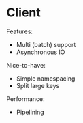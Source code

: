 # Client

Features:

- Multi (batch) support
- Asynchronous IO

Nice-to-have:

- Simple namespacing
- Split large keys

Performance:

- Pipelining
